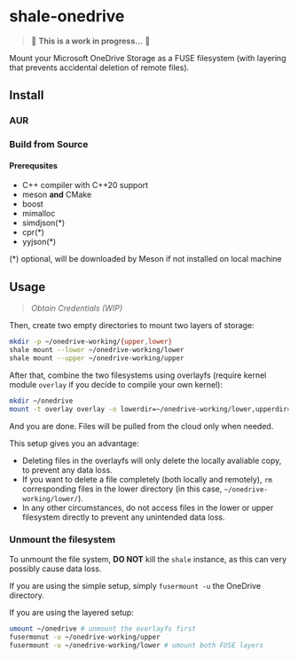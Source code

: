 # shale-onedrive

> 🚧 **This is a work in progress...** 🚧

Mount your Microsoft OneDrive Storage as a FUSE filesystem (with layering that prevents accidental deletion of remote files).

## Install

### AUR

### Build from Source

#### Prerequsites
- C++ compiler with C++20 support
- meson **and** CMake
- boost
- mimalloc
- simdjson(*)
- cpr(*)
- yyjson(*)

(*) optional, will be downloaded by Meson if not installed on local machine

## Usage

> _Obtain Credentials (WIP)_

Then, create two empty directories to mount two layers of storage:

```sh
mkdir -p ~/onedrive-working/{upper,lower}
shale mount --lower ~/onedrive-working/lower
shale mount --upper ~/onedrive-working/upper
```

After that, combine the two filesystems using overlayfs (require kernel module `overlay` if you decide to compile your own kernel):

```sh
mkdir ~/onedrive
mount -t overlay overlay -o lowerdir=~/onedrive-working/lower,upperdir=~/onedrive-working/upper/current,workdir=~/onedrive-working/upper/work ~/onedrive
```

And you are done. Files will be pulled from the cloud only when needed. 

This setup gives you an advantage:
- Deleting files in the overlayfs will only delete the locally avaliable copy, to prevent any data loss.
- If you want to delete a file completely (both locally and remotely), `rm` corresponding files in the lower directory (in this case, `~/onedrive-working/lower/`).
- In any other circumstances, do not access files in the lower or upper filesystem directly to prevent any unintended data loss.

### Unmount the filesystem

To unmount the file system, **DO NOT** kill the `shale` instance, as this can very possibly cause data loss.

If you are using the simple setup, simply `fusermount -u` the OneDrive directory.

If you are using the layered setup:
```sh
umount ~/onedrive # unmount the overlayfs first
fusermonut -u ~/onedrive-working/upper
fusermount -u ~/onedrive-working/lower # umount both FUSE layers
```
